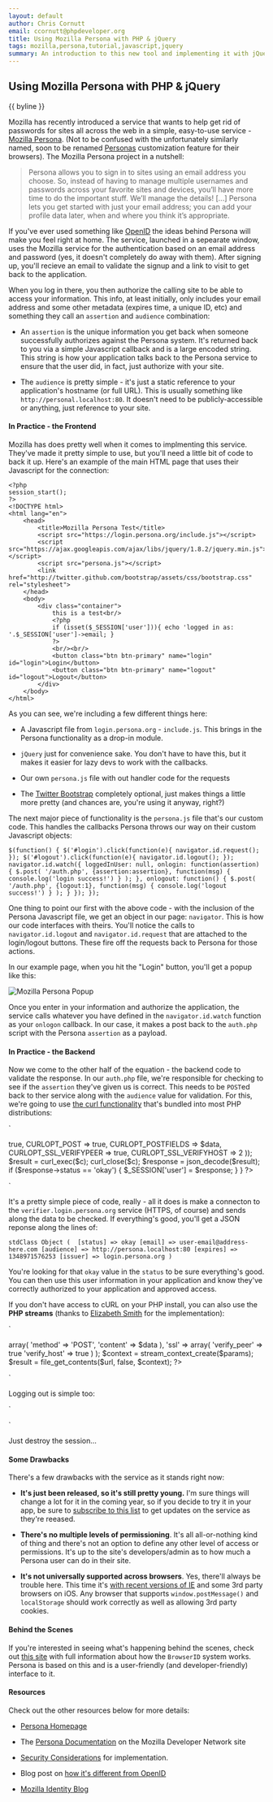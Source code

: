 ```yaml
---
layout: default
author: Chris Cornutt
email: ccornutt@phpdeveloper.org
title: Using Mozilla Persona with PHP & jQuery
tags: mozilla,persona,tutorial,javascript,jquery
summary: An introduction to this new tool and implementing it with jQuery and a bit of PHP
---
```


Using Mozilla Persona with PHP & jQuery
--------------

{{ byline }}

Mozilla has recently introduced a service that wants to help get rid of passwords for
sites all across the web in a simple, easy-to-use service - [Mozilla Persona](http://www.mozilla.org/en-US/persona).
(Not to be confused with the unfortunately similarly named, soon to be renamed 
[Personas](http://blog.mozilla.com/addons/2012/02/02/renaming-personas/) customization
feature for their browsers). The Mozilla Persona project in a nutshell:

> Persona allows you to sign in to sites using an email address you choose. So, 
> instead of having to manage multiple usernames and passwords across your favorite 
> sites and devices, you’ll have more time to do the important stuff. We’ll manage 
> the details! [...] Persona lets you get started with just your email address; you 
> can add your profile data later, when and where you think it’s appropriate.

If you've ever used something like [OpenID](http://openid.net/) the ideas behind Persona
will make you feel right at home. The service, launched in a sepearate window, uses
the Mozilla service for the authentication based on an email address and password (yes,
it doesn't completely do away with them). After signing up, you'll recieve an email
to validate the signup and a link to visit to get back to the application.

When you log in there, you then authorize the calling site to be able to access your 
information. This info, at least initially, only includes your email address and some 
other metadata (expires time, a unique ID, etc) and something they call an `assertion` 
and `audience` combination:

- An `assertion` is the unique information you get back when someone successfully
  authorizes against the Persona system. It's returned back to you via a simple Javascript
  callback and is a large encoded string. This string is how your application talks 
  back to the Persona service to ensure that the user did, in fact, just authorize with
  your site.

- The `audience` is pretty simple - it's just a static reference to your application's
  hostname (or full URL). This is usually something like `http://personal.localhost:80`.
  It doesn't need to be publicly-accessible or anything, just reference to your site.

#### In Practice - the Frontend

Mozilla has does pretty well when it comes to implmenting this service. They've made it
pretty simple to use, but you'll need a little bit of code to back it up. Here's an example
of the main HTML page that uses their Javascript for the connection:

```
<?php
session_start();
?>
<!DOCTYPE html>
<html lang="en">
    <head>
        <title>Mozilla Persona Test</title>
        <script src="https://login.persona.org/include.js"></script>
        <script src="https://ajax.googleapis.com/ajax/libs/jquery/1.8.2/jquery.min.js"></script>
        <script src="persona.js"></script>
        <link href="http://twitter.github.com/bootstrap/assets/css/bootstrap.css" rel="stylesheet">
    </head>
    <body>
        <div class="container">
            this is a test<br/>
            <?php
            if (isset($_SESSION['user'])){ echo 'logged in as: '.$_SESSION['user']->email; }
            ?>
            <br/><br/>
            <button class="btn btn-primary" name="login" id="login">Login</button>
            <button class="btn btn-primary" name="logout" id="logout">Logout</button>
        </div>
    </body>
</html>
```

As you can see, we're including a few different things here:

- A Javascript file from `login.persona.org` - `include.js`. This brings in the Persona
  functionality as a drop-in module.

- `jQuery` just for convenience sake. You don't have to have this, but it makes it easier
  for lazy devs to work with the callbacks.

- Our own `persona.js` file with out handler code for the requests

- The [Twitter Bootstrap](http://twitter.github.com/bootstrap/) completely optional, 
  just makes things a little more pretty (and chances are, you're using it anyway, right?)

The next major piece of functionality is the `persona.js` file that's our custom code. 
This handles the callbacks Persona throws our way on their custom Javascript objects:

`
$(function() {
    $('#login').click(function(e){ navigator.id.request(); });
    $('#logout').click(function(e){ navigator.id.logout(); });
    navigator.id.watch({
        loggedInUser: null,
        onlogin: function(assertion) {
            $.post(
                '/auth.php',
                {assertion:assertion},
                function(msg) { console.log('login success!') }
            );
        },
        onlogout: function() {
            $.post(
                '/auth.php',
                {logout:1},
                function(msg) { console.log('logout success!') }
            );
        }
    });
});
`

One thing to point our first with the above code - with the inclusion of the Persona 
Javascript file, we get an object in our page: `navigator`. This is how our code interfaces
with theirs. You'll notice the calls to `navigator.id.logout` and `navigator.id.request`
that are attached to the login/logout buttons. These fire off the requests back to Persona
for those actions.

In our example page, when you hit the "Login" button, you'll get a popup like this:

![Mozilla Persona Popup](/assets/img/mozilla-persona-popup.png)

Once you enter in your information and authorize the application, the service calls 
whatever you have defined in the `navigator.id.watch` function as your `onlogon` callback.
In our case, it makes a post back to the `auth.php` script with the Persona `assertion`
as a payload.

#### In Practice - the Backend

Now we come to the other half of the equation - the backend code to validate the response.
In our `auth.php` file, we're responsible for checking to see if the `assertion` they've
given us is correct. This needs to be `POST`ed back to ther service along with the `audience`
value for validation. For this, we're going to use [the curl functionality](http://php.net/curl)
that's bundled into most PHP distributions:

`
<?php
session_start();

if(isset($_POST['assertion'])) {
    $url = 'https://verifier.login.persona.org/verify';
    $c = curl_init($url);
    $data = 'assertion='.$_POST['assertion'].'&audience=http://persona.localhost:80';

    curl_setopt_array($c, array(
        CURLOPT_RETURNTRANSFER  => true,
        CURLOPT_POST            => true,
        CURLOPT_POSTFIELDS      => $data,
        CURLOPT_SSL_VERIFYPEER  => true,
        CURLOPT_SSL_VERIFYHOST  => 2
    ));

    $result = curl_exec($c);
    curl_close($c);

    $response = json_decode($result);
    if ($response->status == 'okay') {
        $_SESSION['user'] = $response;
    }
}
?>
`

It's a pretty simple piece of code, really - all it does is make a connecton to the 
`verifier.login.persona.org` service (HTTPS, of course) and sends along the data to be
checked. If everything's good, you'll get a JSON reponse along the lines of:

`
 stdClass Object ( 
    [status] => okay
    [email] => user-email@address-here.com
    [audience] => http://persona.localhost:80
    [expires] => 1348971576253
    [issuer] => login.persona.org
)
`

You're looking for that `okay` value in the `status` to be sure everything's good. You
can then use this user information in your application and know they've correctly authorized 
to your application and approved access.

If you don't have access to cURL on your PHP install, you can also use the **PHP streams** (thanks to [Elizabeth Smith](http://twitter.com/auroraeosrose) for the implementation):

`
<?php
$url = 'https://verifier.login.persona.org/verify';
$data = 'assertion='.$_POST['assertion'].'&audience=http://persona.localhost:80';

$params = array(
  'http' => array(
    'method' => 'POST',
    'content' => $data
  ),
  'ssl' => array(
    'verify_peer' => true
    'verify_host' => true
  )
);
$context = stream_context_create($params);
$result = file_get_contents($url, false, $context);
?>
`

Logging out is simple too:

`
<?php
if (isset($_POST['logout'])) {
    session_destroy();
}
?>
`

Just destroy the session...

#### Some Drawbacks

There's a few drawbacks with the service as it stands right now:

- **It's just been released, so it's still pretty young.** I'm sure things will change 
  a lot for it in the coming year, so if you decide to try it in your app, be sure to 
  [subscribe to this list](https://mail.mozilla.org/listinfo/persona-notices) to get updates
  on the service as they're reeased.

- **There's no multiple levels of permissioning**. It's all all-or-nothing kind of thing
  and there's not an option to define any other level of access or permissions. It's up
  to the site's developers/admin as to how much a Persona user can do in their site.

- **It's not universally supported across browsers**. Yes, there'll always be trouble 
  here. This time it's [with recent versions of IE](https://developer.mozilla.org/en-US/docs/persona/Browser_compatibility)
  and some 3rd party browsers on iOS. Any browser that supports `window.postMessage()` 
  and `localStorage` should work correctly as well as allowing 3rd party cookies.

#### Behind the Scenes

If you're interested in seeing what's happening behind the scenes, check out 
[this site](http://lloyd.io/how-browserid-works) with full information about how the
`BrowserID` system works. Persona is based on this and is a user-friendly (and developer-friendly)
interface to it.

#### Resources

Check out the other resources below for more details:

- [Persona Homepage](http://www.mozilla.org/en-US/persona/)

- The [Persona Documentation](https://developer.mozilla.org/en-US/docs/persona) on the
  Mozilla Developer Network site

- [Security Considerations](https://developer.mozilla.org/en-US/docs/Persona/Security_Considerations)
  for implementation.

- Blog post on [how it's different from OpenID](http://identity.mozilla.com/post/7669886219/how-browserid-differs-from-openid)

- [Mozilla Identity Blog](http://identity.mozilla.com/)


